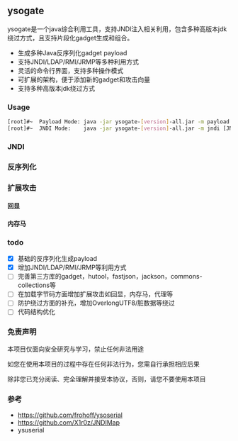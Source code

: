 ## ysogate

ysogate是一个java综合利用工具，支持JNDI注入相关利用，包含多种高版本jdk绕过方式，且支持片段化gadget生成和组合。

- 生成多种Java反序列化gadget payload
- 支持JNDI/LDAP/RMI/JRMP等多种利用方式
- 灵活的命令行界面，支持多种操作模式
- 可扩展的架构，便于添加新的gadget和攻击向量
- 支持多种高版本jdk绕过方式

### Usage

```bash
[root]#~  Payload Mode: java -jar ysogate-[version]-all.jar -m payload [PAYLOAD OPTIONS]
[root]#~  JNDI Mode:    java -jar ysogate-[version]-all.jar -m jndi [JNDI OPTIONS]
```
### JNDI

### 反序列化

### 扩展攻击

#### 回显

#### 内存马

### todo
- [x] 基础的反序列化生成payload
- [x] 增加JNDI/LDAP/RMI/JRMP等利用方式
- [ ] 完善第三方库的gadget，hutool，fastjson，jackson，commons-collections等
- [ ] 在加载字节码方面增加扩展攻击如回显，内存马，代理等
- [ ] 防护绕过方面的补充，增加OverlongUTF8/脏数据等绕过
- [ ] 代码结构优化

### 免责声明
本项目仅面向安全研究与学习，禁止任何非法用途

如您在使用本项目的过程中存在任何非法行为，您需自行承担相应后果

除非您已充分阅读、完全理解并接受本协议，否则，请您不要使用本项目

### 参考
 - https://github.com/frohoff/ysoserial
 - https://github.com/X1r0z/JNDIMap
 - ysuserial